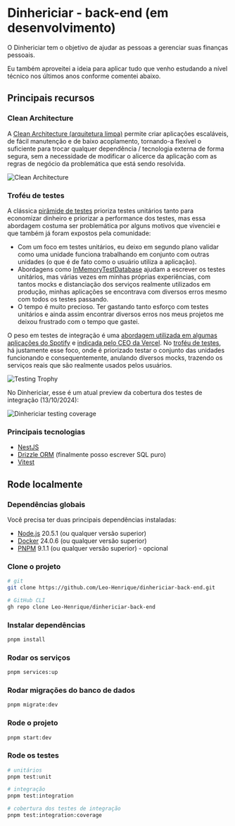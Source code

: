 # Dinhericiar - back-end (em desenvolvimento)

O Dinhericiar tem o objetivo de ajudar as pessoas a gerenciar suas finanças pessoais.

Eu também aproveitei a ideia para aplicar tudo que venho estudando a nível técnico nos últimos anos conforme comentei abaixo.

## Principais recursos

### Clean Architecture

A [Clean Architecture (arquitetura limpa)](https://blog.cleancoder.com/uncle-bob/2012/08/13/the-clean-architecture.html) permite criar aplicações escaláveis, de fácil manutenção e de baixo acoplamento, tornando-a flexível o suficiente para trocar qualquer dependência / tecnologia externa de forma segura, sem a necessidade de modificar o alicerce da aplicação com as regras de negócio da problemática que está sendo resolvida.

<img 
  src="https://blog.cleancoder.com/uncle-bob/images/2012-08-13-the-clean-architecture/CleanArchitecture.jpg" 
  alt="Clean Architecture"
/>

### Troféu de testes

A clássica [pirâmide de testes](https://martinfowler.com/bliki/TestPyramid.html) prioriza testes unitários tanto para economizar dinheiro e priorizar a performance dos testes, mas essa abordagem costuma ser problemática por alguns motivos que vivenciei e que também já foram expostos pela comunidade:

- Com um foco em testes unitários, eu deixo em segundo plano validar como uma unidade funciona trabalhando em conjunto com outras unidades (o que é de fato como o usuário utiliza a aplicação).
- Abordagens como [InMemoryTestDatabase](https://martinfowler.com/bliki/InMemoryTestDatabase.html) ajudam a escrever os testes unitários, mas várias vezes em minhas próprias experiências, com tantos mocks e distanciação dos serviços realmente utilizados em produção, minhas aplicações se encontrava com diversos erros mesmo com todos os testes passando.
- O tempo é muito precioso. Ter gastando tanto esforço com testes unitários e ainda assim encontrar diversos erros nos meus projetos me deixou frustrado com o tempo que gastei.

O peso em testes de integração é uma [abordagem utilizada em algumas aplicações do Spotify](https://engineering.atspotify.com/2018/01/testing-of-microservices/) e [indicada pelo CEO da Vercel](https://x.com/rauchg/status/807626710350839808). No [troféu de testes](https://kentcdodds.com/blog/the-testing-trophy-and-testing-classifications), há justamente esse foco, onde é priorizado testar o conjunto das unidades funcionando e consequentemente, anulando diversos mocks, trazendo os serviços reais que são realmente usados pelos usuários.

<img 
  src="https://pbs.twimg.com/media/DVUoM94VQAAzuws?format=jpg&name=900x900" 
  alt="Testing Trophy"
/>

No Dinhericiar, esse é um atual preview da cobertura dos testes de integração (13/10/2024):

<img 
  src="https://github.com/user-attachments/assets/480812cd-0b60-4076-9280-338396a9d394" 
  alt="Dinhericiar testing coverage"
/>

### Principais tecnologias

- [NestJS](https://nestjs.com/)
- [Drizzle ORM](https://orm.drizzle.team/) (finalmente posso escrever SQL puro)
- [Vitest](https://vitest.dev/)

## Rode localmente

### Dependências globais

Você precisa ter duas principais dependências instaladas:

- [Node.js](https://nodejs.org/en/download/package-manager) 20.5.1 (ou qualquer versão superior)
- [Docker](https://www.docker.com/products/docker-desktop/) 24.0.6 (ou qualquer versão superior)
- [PNPM](https://pnpm.io/installation) 9.1.1 (ou qualquer versão superior) - opcional

### Clone o projeto

```bash
# git
git clone https://github.com/Leo-Henrique/dinhericiar-back-end.git

# GitHub CLI
gh repo clone Leo-Henrique/dinhericiar-back-end
```

### Instalar dependências

```bash
pnpm install
```

### Rodar os serviços

```bash
pnpm services:up
```

### Rodar migrações do banco de dados

```bash
pnpm migrate:dev
```

### Rode o projeto

```bash
pnpm start:dev
```

### Rode os testes

```bash
# unitários
pnpm test:unit

# integração
pnpm test:integration

# cobertura dos testes de integração
pnpm test:integration:coverage
```

